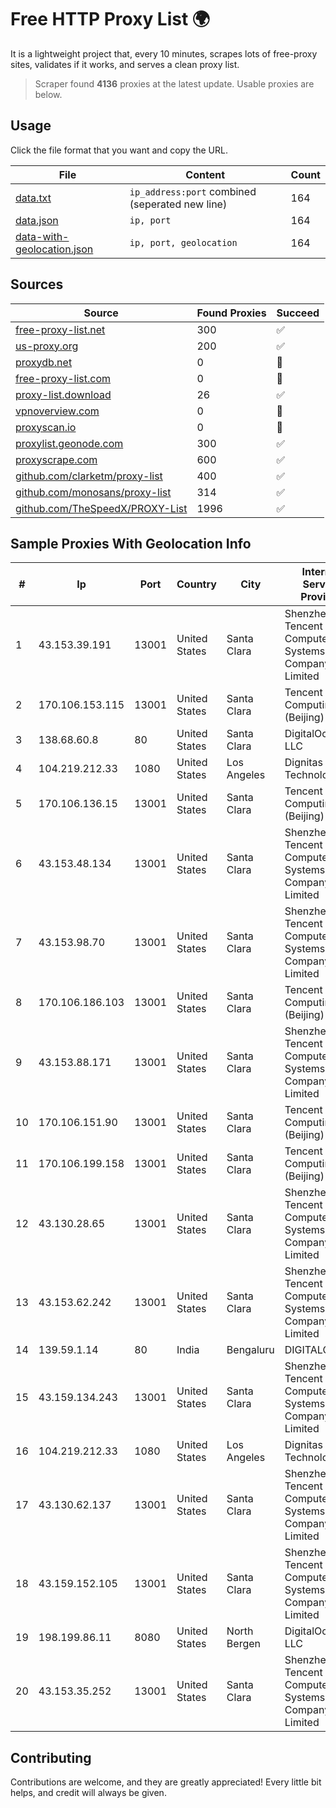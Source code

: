 
# Free HTTP Proxy List 🌍

It is a lightweight project that, every 10 minutes, scrapes lots of free-proxy sites, validates if it works, and serves a clean proxy list.


> Scraper found **4136** proxies at the latest update. Usable proxies are below.

## Usage

Click the file format that you want and copy the URL.


|File|Content|Count|
|----|-------|-----|
|[data.txt](https://raw.githubusercontent.com/themiralay/Proxy-List-World/master/data.txt)|`ip_address:port` combined (seperated new line)|164|
|[data.json](https://raw.githubusercontent.com/themiralay/Proxy-List-World/master/data.json)|`ip, port`|164|
|[data-with-geolocation.json](https://raw.githubusercontent.com/themiralay/Proxy-List-World/master/data-with-geolocation.json)|`ip, port, geolocation`|164|

## Sources

|Source|Found Proxies|Succeed|
|------|-------------|-------|
|[free-proxy-list.net](https://free-proxy-list.net)|300|✅|
|[us-proxy.org](https://www.us-proxy.org)|200|✅|
|[proxydb.net](http://proxydb.net)|0|🚫|
|[free-proxy-list.com](https://free-proxy-list.com/?page=&port=&type%5B%5D=http&type%5B%5D=https&up_time=0&search=Search)|0|🚫|
|[proxy-list.download](https://www.proxy-list.download/HTTP)|26|✅|
|[vpnoverview.com](https://vpnoverview.com/privacy/anonymous-browsing/free-proxy-servers)|0|🚫|
|[proxyscan.io](https://www.proxyscan.io)|0|🚫|
|[proxylist.geonode.com](https://proxylist.geonode.com/api/proxy-list?limit=300&page=1&sort_by=lastChecked&sort_type=desc&protocols=http,https)|300|✅|
|[proxyscrape.com](https://api.proxyscrape.com/v2/?request=displayproxies&protocol=http&timeout=10000&country=all&ssl=all&anonymity=all)|600|✅|
|[github.com/clarketm/proxy-list](https://raw.githubusercontent.com/clarketm/proxy-list/master/proxy-list-raw.txt)|400|✅|
|[github.com/monosans/proxy-list](https://raw.githubusercontent.com/monosans/proxy-list/main/proxies/http.txt)|314|✅|
|[github.com/TheSpeedX/PROXY-List](https://raw.githubusercontent.com/TheSpeedX/PROXY-List/master/http.txt)|1996|✅|


## Sample Proxies With Geolocation Info

|#|Ip|Port|Country|City|Internet Service Provider|
|-|--|----|-------|----|-------------------------|
|1|43.153.39.191|13001|United States|Santa Clara|Shenzhen Tencent Computer Systems Company Limited|
|2|170.106.153.115|13001|United States|Santa Clara|Tencent Cloud Computing (Beijing) Co|
|3|138.68.60.8|80|United States|Santa Clara|DigitalOcean, LLC|
|4|104.219.212.33|1080|United States|Los Angeles|Dignitas Technology Inc|
|5|170.106.136.15|13001|United States|Santa Clara|Tencent Cloud Computing (Beijing) Co|
|6|43.153.48.134|13001|United States|Santa Clara|Shenzhen Tencent Computer Systems Company Limited|
|7|43.153.98.70|13001|United States|Santa Clara|Shenzhen Tencent Computer Systems Company Limited|
|8|170.106.186.103|13001|United States|Santa Clara|Tencent Cloud Computing (Beijing) Co|
|9|43.153.88.171|13001|United States|Santa Clara|Shenzhen Tencent Computer Systems Company Limited|
|10|170.106.151.90|13001|United States|Santa Clara|Tencent Cloud Computing (Beijing) Co|
|11|170.106.199.158|13001|United States|Santa Clara|Tencent Cloud Computing (Beijing) Co|
|12|43.130.28.65|13001|United States|Santa Clara|Shenzhen Tencent Computer Systems Company Limited|
|13|43.153.62.242|13001|United States|Santa Clara|Shenzhen Tencent Computer Systems Company Limited|
|14|139.59.1.14|80|India|Bengaluru|DIGITALOCEAN|
|15|43.159.134.243|13001|United States|Santa Clara|Shenzhen Tencent Computer Systems Company Limited|
|16|104.219.212.33|1080|United States|Los Angeles|Dignitas Technology Inc|
|17|43.130.62.137|13001|United States|Santa Clara|Shenzhen Tencent Computer Systems Company Limited|
|18|43.159.152.105|13001|United States|Santa Clara|Shenzhen Tencent Computer Systems Company Limited|
|19|198.199.86.11|8080|United States|North Bergen|DigitalOcean, LLC|
|20|43.153.35.252|13001|United States|Santa Clara|Shenzhen Tencent Computer Systems Company Limited|



## Contributing

Contributions are welcome, and they are greatly appreciated! Every
little bit helps, and credit will always be given.

